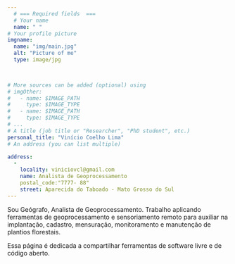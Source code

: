 ```yaml
---
  # === Required fields  ===
  # Your name 
  name: " "
# Your profile picture
imgname: 
  name: "img/main.jpg"
  alt: "Picture of me"
  type: image/jpg
  


# More sources can be added (optional) using 
# imgOther:
#   - name: $IMAGE_PATH
#     type: $IMAGE_TYPE
#   - name: $IMAGE_PATH
#     type: $IMAGE_TYPE
# ...
# A title (job title or "Researcher", "PhD student", etc.)
personal_title: "Vinício Coelho Lima"
# An address (you can list multiple)

address: 
  - 
    locality: viniciovcl@gmail.com
    name: Analista de Geoprocessamento
    postal_code:"7777- 88"
    street: Aparecida do Taboado - Mato Grosso do Sul
---
```



Sou Geógrafo, Analista de Geoprocessamento. Trabalho aplicando ferramentas de geoprocessamento e sensoriamento remoto para auxiliar na implantação, cadastro, mensuração, monitoramento e manutenção de plantios florestais.

Essa página é dedicada a compartilhar ferramentas de software livre e de código aberto.









